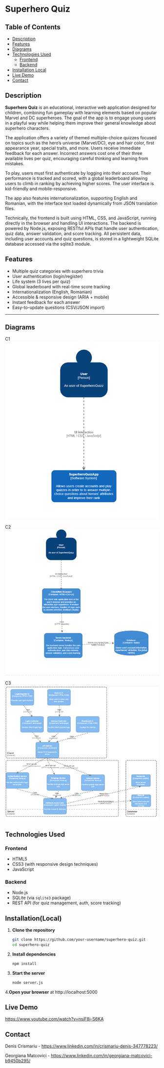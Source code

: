 # Superhero Quiz

## Table of Contents

- [Description](#description)
- [Features](#features)
- [Diagrams](#diagrams)
- [Technologies Used](#technologies-used)
  - [Frontend](#frontend)
  - [Backend](#backend)
- [Installation Local](#installation-local)
- [Live Demo](#live-demo)
- [Contact](#contact)

##  Description

**Superhero Quiz** is an educational, interactive web application designed for children, combining fun gameplay with learning elements based on popular Marvel and DC superheroes. The goal of the app is to engage young users in a playful way while helping them improve their general knowledge about superhero characters.

The application offers a variety of themed multiple-choice quizzes focused on topics such as the hero’s universe (Marvel/DC), eye and hair color, first appearance year, special traits, and more. Users receive immediate feedback for each answer. Incorrect answers cost one of their three available lives per quiz, encouraging careful thinking and learning from mistakes.

To play, users must first authenticate by logging into their account. Their performance is tracked and scored, with a global leaderboard allowing users to climb in ranking by achieving higher scores. The user interface is kid-friendly and mobile-responsive.

The app also features internationalization, supporting English and Romanian, with the interface text loaded dynamically from JSON translation files.

Technically, the frontend is built using HTML, CSS, and JavaScript, running directly in the browser and handling UI interactions. The backend is powered by Node.js, exposing RESTful APIs that handle user authentication, quiz data, answer validation, and score tracking. All persistent data, including user accounts and quiz questions, is stored in a lightweight SQLite database accessed via the sqlite3 module.

##  Features

-  Multiple quiz categories with superhero trivia
-  User authentication (login/register)
-  Life system (3 lives per quiz)
-  Global leaderboard with real-time score tracking
-  Internationalization (English, Romanian)
-  Accessible & responsive design (ARIA + mobile)
-  Instant feedback for each answer
-  Easy-to-update questions (CSV/JSON import)

---

##  Diagrams
C1
![alt text](./assets/c1.png)

C2
![alt text](./assets/c2.png)

C3
![alt text](./assets/c3.png)


## Technologies Used

### Frontend
- HTML5
- CSS3 (with responsive design techniques)
- JavaScript 

### Backend
- Node.js 
- SQLite (via `sqlite3` package)
- REST API (for quiz management, auth, score tracking)

 ##  Installation(Local)

1. **Clone the repository**
   ```bash
   git clone https://github.com/your-username/superhero-quiz.git
   cd superhero-quiz
2. **Install dependencies**
      ```bash
   npm install
3. **Start the server**
     ```bash
   node server.js
 4.**Open your browser** 
 at http://localhost:5000

 ##  Live Demo
https://www.youtube.com/watch?v=nsiF8j-S6KA


##  Contact
Denis Crismariu - https://www.linkedin.com/in/crismariu-denis-347778223/

Georgiana Matcovici - https://www.linkedin.com/in/georgiana-matcovici-b9450b295/

